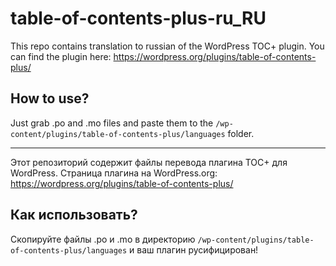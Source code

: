 # table-of-contents-plus-ru_RU
This repo contains translation to russian of the WordPress TOC+ plugin. You can find the plugin here: https://wordpress.org/plugins/table-of-contents-plus/

## How to use?
Just grab .po and .mo files and paste them to the ```/wp-content/plugins/table-of-contents-plus/languages``` folder. 

---

Этот репозиторий содержит файлы перевода плагина TOC+ для WordPress. Страница плагина на WordPress.org: https://wordpress.org/plugins/table-of-contents-plus/

## Как использовать?
Скопируйте файлы .po и .mo в директорию ```/wp-content/plugins/table-of-contents-plus/languages``` и ваш плагин русифицирован!
